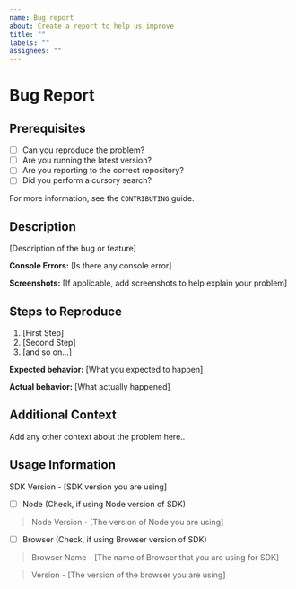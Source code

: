 ```yaml
---
name: Bug report
about: Create a report to help us improve
title: ""
labels: ""
assignees: ""
---
```


# Bug Report

## Prerequisites

-   [ ] Can you reproduce the problem?
-   [ ] Are you running the latest version?
-   [ ] Are you reporting to the correct repository?
-   [ ] Did you perform a cursory search?

For more information, see the `CONTRIBUTING` guide.

## Description

[Description of the bug or feature]

**Console Errors:** [Is there any console error]

**Screenshots:** [If applicable, add screenshots to help explain your problem]

## Steps to Reproduce

1. [First Step]
2. [Second Step]
3. [and so on...]

**Expected behavior:** [What you expected to happen]

**Actual behavior:** [What actually happened]

## Additional Context

Add any other context about the problem here..

## Usage Information

SDK Version - [SDK version you are using]

-   [ ] Node (Check, if using Node version of SDK)

> Node Version - [The version of Node you are using]

-   [ ] Browser (Check, if using Browser version of SDK)

> Browser Name - [The name of Browser that you are using for SDK]

> Version - [The version of the browser you are using]
